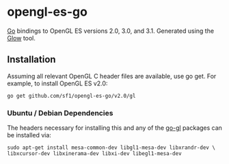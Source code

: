 # opengl-es-go

[Go](http://golang.org) bindings to OpenGL ES versions 2.0, 3.0, and 3.1. Generated using the [Glow](https://github.com/go-gl/glow) tool.

## Installation

Assuming all relevant OpenGL C header files are available, use go get. For example, to install OpenGL ES v2.0:

```
go get github.com/sf1/opengl-es-go/v2.0/gl
```

### Ubuntu / Debian Dependencies

The headers necessary for installing this and any of the [go-gl](https://github.com/go-gl) packages can be installed via:

```
sudo apt-get install mesa-common-dev libgl1-mesa-dev libxrandr-dev \
libxcursor-dev libxinerama-dev libxi-dev libegl1-mesa-dev
```
